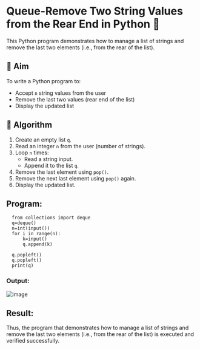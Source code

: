 # Queue-Remove Two String Values from the Rear End in Python 🧵

This Python program demonstrates how to manage a list of strings and remove the last two elements (i.e., from the rear of the list).

## 🎯 Aim

To write a Python program to:
- Accept `n` string values from the user
- Remove the last two values (rear end of the list)
- Display the updated list

## 🧠 Algorithm

1. Create an empty list `q`.
2. Read an integer `n` from the user (number of strings).
3. Loop `n` times:
   - Read a string input.
   - Append it to the list `q`.
4. Remove the last element using `pop()`.
5. Remove the next last element using `pop()` again.
6. Display the updated list.

##  Program:
      from collections import deque
      q=deque()
      n=int(input())
      for i in range(n):
          k=input()
          q.append(k)
      
      q.popleft()
      q.popleft()
      print(q)

### Output:
![image](https://github.com/user-attachments/assets/bbbf5d95-373f-4887-af3d-924b350ed505)

## Result:
Thus, the program that demonstrates how to manage a list of strings and remove the last two elements (i.e., from the rear of the list) is executed and verified successfully.
